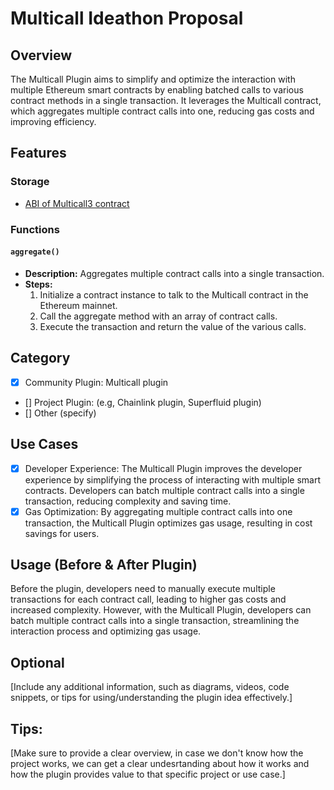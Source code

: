 # Multicall Ideathon Proposal

## Overview

The Multicall Plugin aims to simplify and optimize the interaction with multiple Ethereum smart contracts by enabling batched calls to various contract methods in a single transaction. It leverages the Multicall contract, which aggregates multiple contract calls into one, reducing gas costs and improving efficiency.

## Features

### Storage

- [ABI of Multicall3 contract](https://etherscan.io/address/0xcA11bde05977b3631167028862bE2a173976CA11#code)

### Functions

#### `aggregate()`

- **Description:** Aggregates multiple contract calls into a single transaction.
- **Steps:**
  1. Initialize a contract instance to talk to the Multicall contract in the Ethereum mainnet.
  2. Call the aggregate method with an array of contract calls.
  3. Execute the transaction and return the value of the various calls.

## Category

- [x] Community Plugin: Multicall plugin
- [] Project Plugin: (e.g, Chainlink plugin, Superfluid plugin)
- [] Other (specify)

## Use Cases

- [x] Developer Experience: The Multicall Plugin improves the developer experience by simplifying the process of interacting with multiple smart contracts. Developers can batch multiple contract calls into a single transaction, reducing complexity and saving time.
- [x] Gas Optimization: By aggregating multiple contract calls into one transaction, the Multicall Plugin optimizes gas usage, resulting in cost savings for users.

## Usage (Before & After Plugin)

Before the plugin, developers need to manually execute multiple transactions for each contract call, leading to higher gas costs and increased complexity. However, with the Multicall Plugin, developers can batch multiple contract calls into a single transaction, streamlining the interaction process and optimizing gas usage.

## Optional

[Include any additional information, such as diagrams, videos, code snippets, or tips for using/understanding the plugin idea effectively.]

## Tips:

[Make sure to provide a clear overview, in case we don't know how the project works, we can get a clear undesrtanding about how it works and how the plugin provides value to that specific project or use case.]
